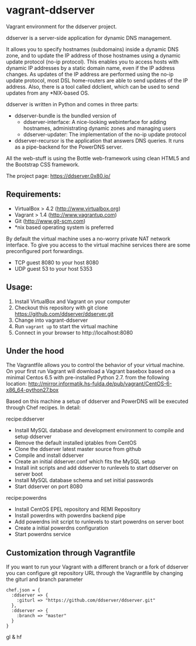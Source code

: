 vagrant-ddserver
================

Vagrant environment for the ddserver project.

ddserver is a server-side application for dynamic DNS management.

It allows you to specify hostnames (subdomains) inside a dynamic DNS zone, and to update the IP address of those hostnames using a dynamic update protocol (no-ip protocol). This enables you to access hosts with dynamic IP addresses by a static domain name, even if the IP address changes. As updates of the IP address are performed using the no-ip update protocol, most DSL home-routers are able to send updates of the IP address. Also, there is a tool called ddclient, which can be used to send updates from any *NIX-based OS.

ddserver is written in Python and comes in three parts:

* ddserver-bundle is the bundled version of
  * ddserver-interface: A nice-looking webinterface for adding hostnames, administrating dynamic zones and managing users
  * ddserver-updater: The implementation of the no-ip update protocol
* ddserver-recursor is the application that answers DNS queries. It runs as a pipe-backend for the PowerDNS server.

All the web-stuff is using the Bottle web-framework using clean HTML5 and the Bootstrap CSS framework.

The project page: https://ddserver.0x80.io/


Requirements:
-------------
- VirtualBox > 4.2 (http://www.virtualbox.org)
- Vagrant > 1.4 (http://www.vagrantup.com)
- Git (http://www.git-scm.com)
- *nix based operating system is preferred

By default the virtual machine uses a no-worry private NAT network interface. To give you access to the virtual machine services there are some preconfigured port forwardings.

 - TCP guest 8080 to your host 8080
 - UDP guest 53 to your host 5353

Usage:
------
1. Install VirtualBox and Vagrant on your computer
2. Checkout this repository with git clone https://github.com/ddserver/ddserver.git
3. Change into vagrant-ddserver
4. Run `vagrant up` to start the virtual machine
5. Connect in your browser to http://localhost:8080

Under the hood
--------------
The Vagrantfile allows you to control the behavior of your virtual machine. On your first run Vagrant will download a Vagrant basebox based on a minimal Centos 6.5 with pre-installed Python 2.7. from the following location: http://mirror.informatik.hs-fulda.de/pub/vagrant/CentOS-6-x86_64-python27.box

Based on this machine a setup of ddserver and PowerDNS will be executed through Chef recipes. In detail:

recipe:ddserver
  - Install MySQL database and development environment to compile and setup ddserver
  - Remove the default installed iptables from CentOS
  - Clone the ddserver latest master source from github
  - Compile and install ddserver
  - Create an initial ddserver.conf which fits the MySQL setup
  - Install init scripts and add ddserver to runlevels to start ddserver on server boot
  - Install MySQL database schema and set initial passwords
  - Start ddserver on port 8080
 
recipe:powerdns
  - Install CentOS EPEL repository and REMI Repository
  - Install powerdns with powerdns backend pipe
  - Add powerdns init script to runlevels to start powerdns on server boot
  - Create a initial powerdns configuration
  - Start powerdns service

Customization through Vagrantfile
---------------------------------
If you want to run your Vagrant with a different branch or a fork of ddserver you can configure git repository URL through the Vagrantfile by changing the giturl and branch parameter

    chef.json = {
      :ddserver => {
        :giturl => "https://github.com/ddserver/ddserver.git"
      },
      :ddserver => {
        :branch => "master"
      }
    }

gl & hf
